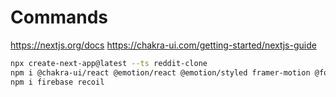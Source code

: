 # Commands

https://nextjs.org/docs
https://chakra-ui.com/getting-started/nextjs-guide
```bash
npx create-next-app@latest --ts reddit-clone
npm i @chakra-ui/react @emotion/react @emotion/styled framer-motion @fontsource/open-sans
npm i firebase recoil
```

